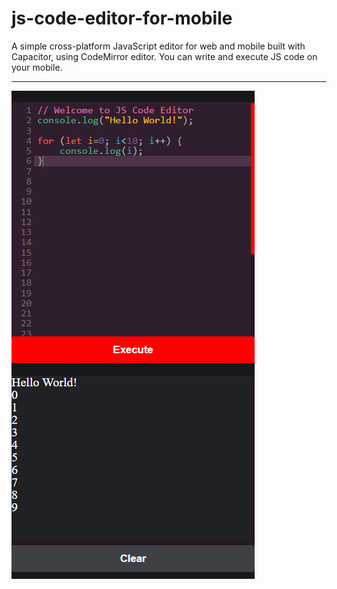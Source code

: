 # js-code-editor-for-mobile
A simple cross-platform JavaScript editor for web and mobile built with Capacitor, using CodeMirror editor. You can write and execute JS code on your mobile.
* * *
![screenshot](resources/screenshot.png)